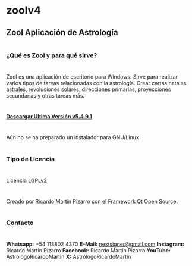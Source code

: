 # zoolv4

## Zool Aplicación de Astrología
#
### ¿Qué es Zool y para qué sirve?
#
Zool es una aplicación de escritorio para Windows. Sirve para realizar varios tipos de tareas relacionadas con la astrología. Crear cartas natales astrales, revoluciones solares, direcciones primarias, proyecciones secundarias y otras tareas más.
#
[**Descargar Ultima Versión v5.4.9.1**](https://github.com/nextsigner/zoolv4/releases/download/untagged-75cad2790280788a5b18/Zool_v5.4.9.1.exe)
#
Aún no se ha preparado un instalador para GNU/Linux
#
### Tipo de Licencia
#
Licencia LGPLv2
#
Creado por Ricardo Martín Pizarro con el Framework Qt Open Source.
#
### Contacto
#
**Whatsapp:** +54 113802 4370
**E-Mail:** nextsigner@gmail.com
**Instagram:** Ricardo Martin Pizarro
**Facebook:** Ricardo Martin Pizarro
**YouTube:** AstrólogoRicardoMartin
**X:** AstrólogoRicardoMartin
